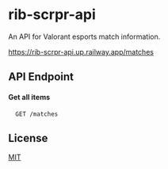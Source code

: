
# rib-scrpr-api

An API for Valorant esports match information.

https://rib-scrpr-api.up.railway.app/matches


## API Endpoint

#### Get all items

```http
  GET /matches
```


## License

[MIT](https://choosealicense.com/licenses/mit/)

